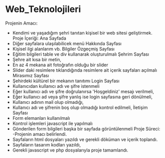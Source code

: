 # Web_Teknolojileri
Projenin Amacı:
  - Kendimi ve yaşadığım şehri tanıtan kişisel bir web sitesi geliştirmek.
Proje İçeriği:
Ana Sayfada
  - Diğer sayfalara ulaşılabilicek menü
Hakkında Sayfası
  - Kişisel ilgi alanlarım vb. Bilgiler
Özgeçmiş Sayfası
  - Eğitim bilgileri table ve div kullanarak oluşturulmalı
Şehrim Sayfası
  - Şehre ait kısa bir metin,
  - En az 4 mekana ait fotoğrafın olduğu bir slider
  - Slider daki resimlere tıklandığında resimlere ait içerik sayfaları açılmalı
Mirasımız Sayfası
  - Şehirdeki kültürel bir mekanın tanıtımı
Login Sayfası
  - Kullanıcıdan kullanıcı adı ve şifre istenmeli
  - Eğer kullanıcı adı ve şifre doğrulanırsa 'Hoşgeldiniz' mesajı verilmeli,
  - Eğer kullanıcı ad veya şifre yanlış ise login sayfasına geri dönülmeli,
  - Kullanıcı adının mail olup olmadığı,
  - Kullanıcı adı ve şifrenin boş olup olmadığı kontrol edilmeli,
İletişim Sayfası
  - Form elemanları kullanılmalı
  - Kontrol işlemleri javascript ile yapılmalı
  - Gönderilen form bilgileri başka bir sayfada görüntülenmeli
Proje Süreci:
  -Projenin amacı belirlendi.
  - Sayfaların html dosyaları yazıldı ve gerekli döküman ve içerik toplandı.
  - Sayfaların tasarım kodları yazıldı,
  - Gerekli javascript ve php dosyalarıyla proje tamamlandı.
